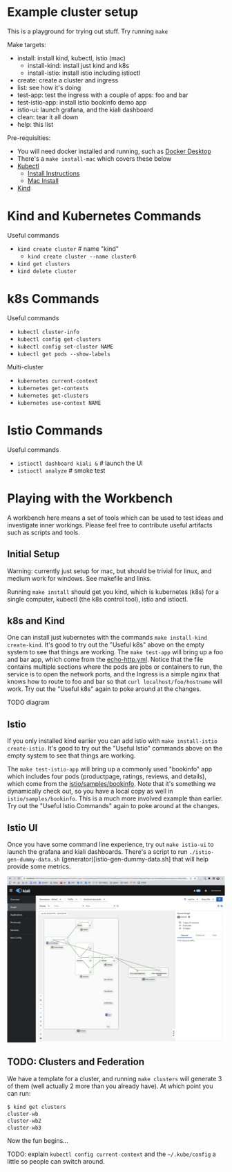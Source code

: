 # Example cluster setup

This is a playground for trying out stuff. Try running `make`

Make targets:
* install: install kind, kubectl, istio (mac)
  * install-kind: install just kind and k8s
  * install-istio: install istio including istioctl
* create: create a cluster and ingress
* list: see how it's doing
* test-app: test the ingress with a couple of apps: foo and bar
* test-istio-app: install istio bookinfo demo app
* istio-ui: launch grafana, and the kiali dashboard
* clean: tear it all down
* help: this list

Pre-requisities:
* You will need docker installed and running, such as [Docker Desktop](https://docs.docker.com/desktop/install/mac-install/)
* There's a `make install-mac` which covers these below
* [Kubectl](https://kubernetes.io/docs/reference/kubectl/)
  * [Install Instructions](https://kubernetes.io/docs/tasks/tools/#kubectl)
  * [Mac Install](https://kubernetes.io/docs/tasks/tools/install-kubectl-macos/)
* [Kind](https://kind.sigs.k8s.io/docs/user/quick-start/)

# Kind and Kubernetes Commands

Useful commands
* `kind create cluster` # name "kind"
   * `kind create cluster --name cluster0`
* `kind get clusters`
* `kind delete cluster`

# k8s Commands

Useful commands
* `kubectl cluster-info`
* `kubectl config get-clusters`
* `kubectl config set-cluster NAME`
* `kubectl get pods --show-labels`

Multi-cluster
* `kubernetes current-context`
* `kubernetes get-contexts`
* `kubernetes get-clusters`
* `kubernetes use-context NAME`

# Istio Commands

Useful commands
* `istioctl dashboard kiali &`  # launch the UI
* `istioctl analyze`  # smoke test


# Playing with the Workbench

A workbench here means a set of tools which can be used to test ideas
and investigate inner workings. Please feel free to contribute useful
artifacts such as scripts and tools.

## Initial Setup

Warning: currently just setup for mac, but should be trivial for
linux, and medium work for windows. See makefile and links.

Running `make install` should get you kind, which is kubernetes (k8s)
for a single computer, kubectl (the k8s control tool), istio and
istioctl.

## k8s and Kind

One can install just kubernetes with the commands `make install-kind
create-kind`. It's good to try out the "Useful k8s" above on the empty
system to see that things are working.  The `make test-app` will bring
up a foo and bar app, which come from the
[echo-http.yml](echo-http.yml). Notice that the file contains multiple
sections where the pods are jobs or containers to run, the service is
to open the network ports, and the Ingress is a simple nginx that
knows how to route to foo and bar so that `curl
localhost/foo/hostname` will work. Try out the "Useful k8s" again to
poke around at the changes.

TODO diagram

## Istio

If you only installed kind earlier you can add istio with `make
install-istio create-istio`. It's good to try out the "Useful Istio"
commands above on the empty system to see that things are working.

The `make test-istio-app` will bring up a commonly used "bookinfo" app
which includes four pods (productpage, ratings, reviews, and details),
which come from the
[istio/samples/bookinfo](https://github.com/istio/istio/blob/master/samples/bookinfo/platform/kube/bookinfo.yaml). Note
that it's something we dynamically check out, so you have a local copy
as well in `istio/samples/bookinfo`. This is a much more involved
example than earlier. Try out the "Useful Istio Commands" again to
poke around at the changes.

## Istio UI


Once you have some command line experience, try out `make istio-ui` to
launch the grafana and kiali dashboards. There's a script to run
`./istio-gen-dummy-data.sh` (generator)[istio-gen-dummy-data.sh] that
will help provide some metrics.

![Kiali Dashboard](images/kiali-eg.png)

## TODO: Clusters and Federation

We have a template for a cluster, and running `make clusters` will
generate 3 of them (well actually 2 more than you already have). At which point you can run:

```
$ kind get clusters
cluster-wb
cluster-wb2
cluster-wb3
```

Now the fun begins...

TODO: explain `kubectl config current-context` and the
`~/.kube/config` a little so people can switch around.


